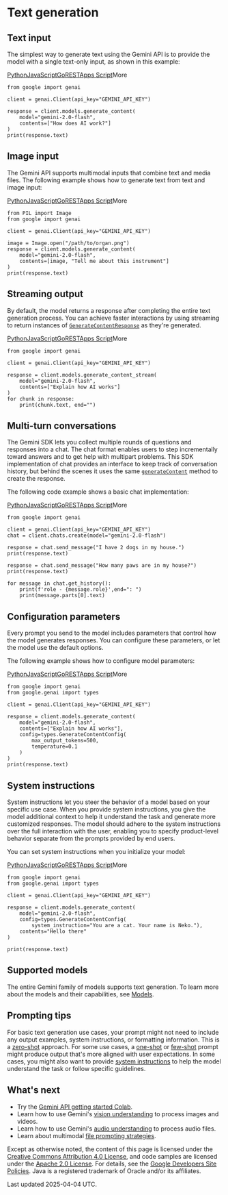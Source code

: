 # Text generation

## Text input

The simplest way to generate text using the Gemini API is to provide the model
with a single text-only input, as shown in this example:

[Python](https://ai.google.dev/gemini-api/docs/text-generation#python)[JavaScript](https://ai.google.dev/gemini-api/docs/text-generation#javascript)[Go](https://ai.google.dev/gemini-api/docs/text-generation#go)[REST](https://ai.google.dev/gemini-api/docs/text-generation#rest)[Apps Script](https://ai.google.dev/gemini-api/docs/text-generation#apps-script)More

```
from google import genai

client = genai.Client(api_key="GEMINI_API_KEY")

response = client.models.generate_content(
    model="gemini-2.0-flash",
    contents=["How does AI work?"]
)
print(response.text)

```

## Image input

The Gemini API supports multimodal inputs that combine text and media files.
The following example shows how to generate text from text and image input:

[Python](https://ai.google.dev/gemini-api/docs/text-generation#python)[JavaScript](https://ai.google.dev/gemini-api/docs/text-generation#javascript)[Go](https://ai.google.dev/gemini-api/docs/text-generation#go)[REST](https://ai.google.dev/gemini-api/docs/text-generation#rest)[Apps Script](https://ai.google.dev/gemini-api/docs/text-generation#apps-script)More

```
from PIL import Image
from google import genai

client = genai.Client(api_key="GEMINI_API_KEY")

image = Image.open("/path/to/organ.png")
response = client.models.generate_content(
    model="gemini-2.0-flash",
    contents=[image, "Tell me about this instrument"]
)
print(response.text)

```

## Streaming output

By default, the model returns a response after completing the entire text
generation process. You can achieve faster interactions by using streaming to
return instances of
[`GenerateContentResponse`](https://ai.google.dev/api/generate-content#v1beta.GenerateContentResponse)
as they're generated.

[Python](https://ai.google.dev/gemini-api/docs/text-generation#python)[JavaScript](https://ai.google.dev/gemini-api/docs/text-generation#javascript)[Go](https://ai.google.dev/gemini-api/docs/text-generation#go)[REST](https://ai.google.dev/gemini-api/docs/text-generation#rest)[Apps Script](https://ai.google.dev/gemini-api/docs/text-generation#apps-script)More

```
from google import genai

client = genai.Client(api_key="GEMINI_API_KEY")

response = client.models.generate_content_stream(
    model="gemini-2.0-flash",
    contents=["Explain how AI works"]
)
for chunk in response:
    print(chunk.text, end="")

```

## Multi-turn conversations

The Gemini SDK lets you collect multiple rounds of questions and responses into
a chat. The chat format enables users to step incrementally toward answers and
to get help with multipart problems. This SDK implementation of chat provides an
interface to keep track of conversation history, but behind the scenes it uses
the same
[`generateContent`](https://ai.google.dev/api/generate-content#method:-models.generatecontent) method
to create the response.

The following code example shows a basic chat implementation:

[Python](https://ai.google.dev/gemini-api/docs/text-generation#python)[JavaScript](https://ai.google.dev/gemini-api/docs/text-generation#javascript)[Go](https://ai.google.dev/gemini-api/docs/text-generation#go)[REST](https://ai.google.dev/gemini-api/docs/text-generation#rest)[Apps Script](https://ai.google.dev/gemini-api/docs/text-generation#apps-script)More

```
from google import genai

client = genai.Client(api_key="GEMINI_API_KEY")
chat = client.chats.create(model="gemini-2.0-flash")

response = chat.send_message("I have 2 dogs in my house.")
print(response.text)

response = chat.send_message("How many paws are in my house?")
print(response.text)

for message in chat.get_history():
    print(f'role - {message.role}',end=": ")
    print(message.parts[0].text)

```

## Configuration parameters

Every prompt you send to the model includes parameters that control how the
model generates responses. You can configure these parameters, or let the model
use the default options.

The following example shows how to configure model parameters:

[Python](https://ai.google.dev/gemini-api/docs/text-generation#python)[JavaScript](https://ai.google.dev/gemini-api/docs/text-generation#javascript)[Go](https://ai.google.dev/gemini-api/docs/text-generation#go)[REST](https://ai.google.dev/gemini-api/docs/text-generation#rest)[Apps Script](https://ai.google.dev/gemini-api/docs/text-generation#apps-script)More

```
from google import genai
from google.genai import types

client = genai.Client(api_key="GEMINI_API_KEY")

response = client.models.generate_content(
    model="gemini-2.0-flash",
    contents=["Explain how AI works"],
    config=types.GenerateContentConfig(
        max_output_tokens=500,
        temperature=0.1
    )
)
print(response.text)

```

## System instructions

System instructions let you steer the behavior of a model based on your specific
use case. When you provide system instructions, you give the model additional
context to help it understand the task and generate more customized responses.
The model should adhere to the system instructions over the full interaction
with the user, enabling you to specify product-level behavior separate from the
prompts provided by end users.

You can set system instructions when you initialize your model:

[Python](https://ai.google.dev/gemini-api/docs/text-generation#python)[JavaScript](https://ai.google.dev/gemini-api/docs/text-generation#javascript)[Go](https://ai.google.dev/gemini-api/docs/text-generation#go)[REST](https://ai.google.dev/gemini-api/docs/text-generation#rest)[Apps Script](https://ai.google.dev/gemini-api/docs/text-generation#apps-script)More

```
from google import genai
from google.genai import types

client = genai.Client(api_key="GEMINI_API_KEY")

response = client.models.generate_content(
    model="gemini-2.0-flash",
    config=types.GenerateContentConfig(
        system_instruction="You are a cat. Your name is Neko."),
    contents="Hello there"
)

print(response.text)

```

## Supported models

The entire Gemini family of models supports text generation. To learn more
about the models and their capabilities, see [Models](https://ai.google.dev/gemini-api/docs/models).

## Prompting tips

For basic text generation use cases, your prompt might not need to include any
output examples, system instructions, or formatting information. This is a
[zero-shot](https://ai.google.dev/gemini-api/docs/models/generative-models#zero-shot-prompts)
approach. For some use cases, a
[one-shot](https://ai.google.dev/gemini-api/docs/models/generative-models#one-shot-prompts) or
[few-shot](https://ai.google.dev/gemini-api/docs/models/generative-models#few-shot-prompts) prompt
might produce output that's more aligned with user expectations. In some cases,
you might also want to provide [system instructions](https://ai.google.dev/gemini-api/docs/text-generation#system-instructions) to
help the model understand the task or follow specific guidelines.

## What's next

- Try the
[Gemini API getting started Colab](https://colab.research.google.com/github/google-gemini/cookbook/blob/main/quickstarts/Get_started.ipynb).
- Learn how to use Gemini's
[vision understanding](https://ai.google.dev/gemini-api/docs/vision) to process images and videos.
- Learn how to use Gemini's [audio understanding](https://ai.google.dev/gemini-api/docs/audio) to
process audio files.
- Learn about multimodal
[file prompting strategies](https://ai.google.dev/gemini-api/docs/file-prompting-strategies).



Except as otherwise noted, the content of this page is licensed under the [Creative Commons Attribution 4.0 License](https://creativecommons.org/licenses/by/4.0/), and code samples are licensed under the [Apache 2.0 License](https://www.apache.org/licenses/LICENSE-2.0). For details, see the [Google Developers Site Policies](https://developers.google.com/site-policies). Java is a registered trademark of Oracle and/or its affiliates.

Last updated 2025-04-04 UTC. 